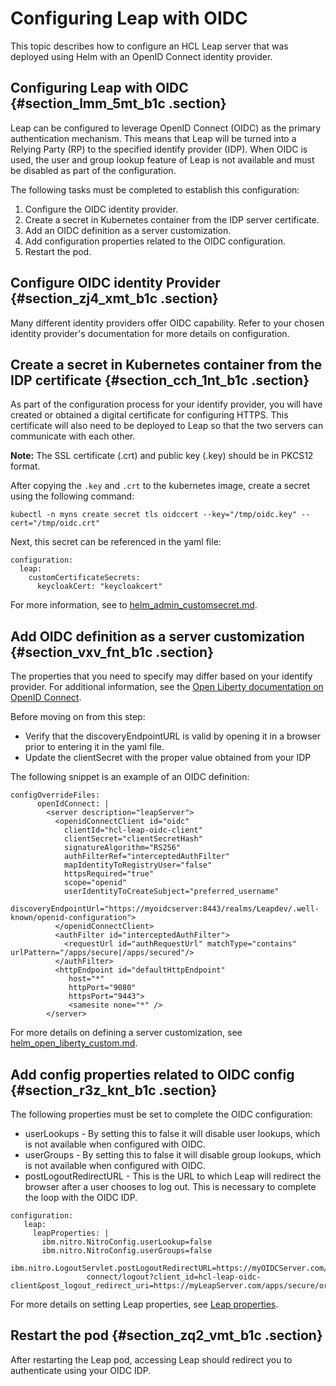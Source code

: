 # Configuring Leap with OIDC 

This topic describes how to configure an HCL Leap server that was deployed using Helm with an OpenID Connect identity provider.

## Configuring Leap with OIDC {#section_lmm_5mt_b1c .section}

Leap can be configured to leverage OpenID Connect \(OIDC\) as the primary authentication mechanism. This means that Leap will be turned into a Relying Party \(RP\) to the specified identify provider \(IDP\). When OIDC is used, the user and group lookup feature of Leap is not available and must be disabled as part of the configuration.

The following tasks must be completed to establish this configuration:

1.  Configure the OIDC identity provider.
2.  Create a secret in Kubernetes container from the IDP server certificate.
3.  Add an OIDC definition as a server customization.
4.  Add configuration properties related to the OIDC configuration.
5.  Restart the pod.

## Configure OIDC identity Provider {#section_zj4_xmt_b1c .section}

Many different identity providers offer OIDC capability. Refer to your chosen identity provider's documentation for more details on configuration.

## Create a secret in Kubernetes container from the IDP certificate {#section_cch_1nt_b1c .section}

As part of the configuration process for your identify provider, you will have created or obtained a digital certificate for configuring HTTPS. This certificate will also need to be deployed to Leap so that the two servers can communicate with each other.

**Note:** The SSL certificate \(.crt\) and public key \(.key\) should be in PKCS12 format.

After copying the `.key` and `.crt` to the kubernetes image, create a secret using the following command:

``` {#codeblock_tjk_knt_b1c}
kubectl -n myns create secret tls oidccert --key="/tmp/oidc.key" --cert="/tmp/oidc.crt"
```

Next, this secret can be referenced in the yaml file:

``` {#codeblock_dyx_2nt_b1c}
configuration:
  leap:
    customCertificateSecrets:
      keycloakCert: "keycloakcert"
```

For more information, see to [helm\_admin\_customsecret.md](helm_admin_customsecret.md).

## Add OIDC definition as a server customization {#section_vxv_fnt_b1c .section}

The properties that you need to specify may differ based on your identify provider. For additional information, see the [Open Liberty documentation on OpenID Connect](https://openliberty.io/docs/latest/reference/config/openidConnectClient.html).

Before moving on from this step:

-   Verify that the discoveryEndpointURL is valid by opening it in a browser prior to entering it in the yaml file.
-   Update the clientSecret with the proper value obtained from your IDP

The following snippet is an example of an OIDC definition:

``` {#codeblock_b5j_jnt_b1c}
configOverrideFiles:
      openIdConnect: |
        <server description="leapServer">
          <openidConnectClient id="oidc"
            clientId="hcl-leap-oidc-client"
            clientSecret="clientSecretHash"
            signatureAlgorithm="RS256"
            authFilterRef="interceptedAuthFilter"
            mapIdentityToRegistryUser="false"
            httpsRequired="true"
            scope="openid"
            userIdentityToCreateSubject="preferred_username"
            discoveryEndpointUrl="https://myoidcserver:8443/realms/Leapdev/.well-known/openid-configuration">
          </openidConnectClient>
          <authFilter id="interceptedAuthFilter">
            <requestUrl id="authRequestUrl" matchType="contains" urlPattern="/apps/secure|/apps/secured"/>
          </authFilter>
          <httpEndpoint id="defaultHttpEndpoint"
             host="*"
             httpPort="9080"
             httpsPort="9443">
             <samesite none="*" />
        </server> 
```

For more details on defining a server customization, see [helm\_open\_liberty\_custom.md](helm_open_liberty_custom.md).

## Add config properties related to OIDC config {#section_r3z_knt_b1c .section}

The following properties must be set to complete the OIDC configuration:

-   userLookups - By setting this to false it will disable user lookups, which is not available when configured with OIDC.
-   userGroups - By setting this to false it will disable group lookups, which is not available when configured with OIDC.
-   postLogoutRedirectURL - This is the URL to which Leap will redirect the browser after a user chooses to log out. This is necessary to complete the loop with the OIDC IDP.

``` {#codeblock_hbq_pnt_b1c}
configuration:
   leap:
     leapProperties: |
       ibm.nitro.NitroConfig.userLookup=false
       ibm.nitro.NitroConfig.userGroups=false 
       ibm.nitro.LogoutServlet.postLogoutRedirectURL=https://myOIDCServer.com/realms/Leap/protocol/openid-
                 connect/logout?client_id=hcl-leap-oidc-client&post_logout_redirect_uri=https://myLeapServer.com/apps/secure/org/ide/manager.html
```

For more details on setting Leap properties, see [Leap properties](helm_leap_properties.md).

## Restart the pod {#section_zq2_vmt_b1c .section}

After restarting the Leap pod, accessing Leap should redirect you to authenticate using your OIDC IDP.

